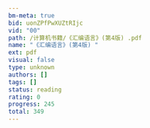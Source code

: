 ```yaml
---
bm-meta: true
bid: uonZPfPwXUZtRIjc
vid: "00"
path: /计算机书籍/《汇编语言》(第4版) .pdf
name: "《汇编语言》(第4版) "
ext: pdf
visual: false
type: unknown
authors: []
tags: []
status: reading
rating: 0
progress: 245
total: 349
---
```

